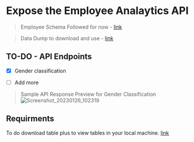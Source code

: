 # Expose the Employee Analaytics API

>Employee Schema Followed for now - [link](https://docs.google.com/document/d/1ZEMlIfdAfIX5MGkqnLqinR9kjYMhCoAZb6q2wURWrI0/edit)

>Data Dump to download and use - [link](https://drive.google.com/drive/folders/1tvaCl2A723MBiUxC3QHAAlU9oN-udogq?usp=share_link)

## TO-DO - API Endpoints
- [x] Gender classification 
- [ ] Add more


>Sample API Response Preview for Gender Classification
![Screenshot_20230126_102319](https://user-images.githubusercontent.com/62739618/214899280-c5a8603b-c451-4b1f-8c4d-e77f055ffc02.png)


## Requirments 
To do download table plus to view tables in your local machine. [link](https://tableplus.com/windows)
